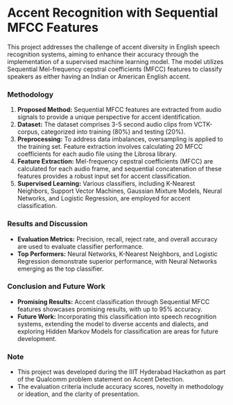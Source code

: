 # Accent Recognition with Sequential MFCC Features

This project addresses the challenge of accent diversity in English speech recognition systems, aiming to enhance their accuracy through the implementation of a supervised machine learning model. The model utilizes Sequential Mel-frequency cepstral coefficients (MFCC) features to classify speakers as either having an Indian or American English accent.

### Methodology
1. **Proposed Method:** Sequential MFCC features are extracted from audio signals to provide a unique perspective for accent identification.
2. **Dataset:** The dataset comprises 3-5 second audio clips from VCTK-corpus, categorized into training (80%) and testing (20%).
3. **Preprocessing:** To address data imbalances, oversampling is applied to the training set. Feature extraction involves calculating 20 MFCC coefficients for each audio file using the Librosa library.
4. **Feature Extraction:** Mel-frequency cepstral coefficients (MFCC) are calculated for each audio frame, and sequential concatenation of these features provides a robust input set for accent classification.
5. **Supervised Learning:** Various classifiers, including K-Nearest Neighbors, Support Vector Machines, Gaussian Mixture Models, Neural Networks, and Logistic Regression, are employed for accent classification.

### Results and Discussion
- **Evaluation Metrics:** Precision, recall, reject rate, and overall accuracy are used to evaluate classifier performance.
- **Top Performers:** Neural Networks, K-Nearest Neighbors, and Logistic Regression demonstrate superior performance, with Neural Networks emerging as the top classifier.

### Conclusion and Future Work
- **Promising Results:** Accent classification through Sequential MFCC features showcases promising results, with up to 95% accuracy.
- **Future Work:** Incorporating this classification into speech recognition systems, extending the model to diverse accents and dialects, and exploring Hidden Markov Models for classification are areas for future development.

### Note
- This project was developed during the IIIT Hyderabad Hackathon as part of the Qualcomm problem statement on Accent Detection.
- The evaluation criteria include accuracy scores, novelty in methodology or ideation, and the clarity of presentation.
